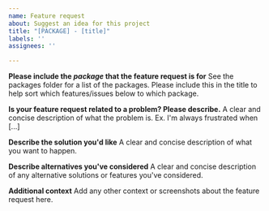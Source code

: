 ```yaml
---
name: Feature request
about: Suggest an idea for this project
title: "[PACKAGE] - [title]"
labels: ''
assignees: ''

---
```


**Please include the _package_ that the feature request is for**
See the packages folder for a list of the packages. Please include this in the title to help sort which features/issues below to which package.

**Is your feature request related to a problem? Please describe.**
A clear and concise description of what the problem is. Ex. I'm always frustrated when [...]

**Describe the solution you'd like**
A clear and concise description of what you want to happen.

**Describe alternatives you've considered**
A clear and concise description of any alternative solutions or features you've considered.

**Additional context**
Add any other context or screenshots about the feature request here.
